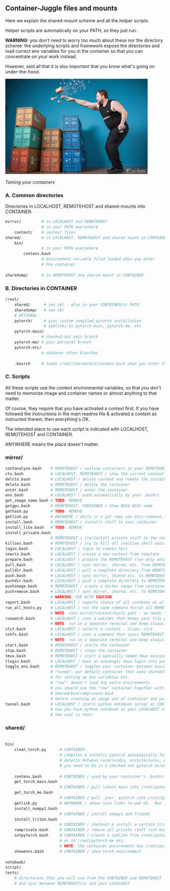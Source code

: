 ## Container-Juggle files and mounts

Here we explain the shared-mount scheme and all the helper scripts.

Helper scripts are automatically on your PATH, so they just run.

**WARNING:** you don't need to worry too much about these nor the directory scheme: the underlying
scripts and framework expose the directories and load correct env variables for you in the container
so that *you* can concentrate on your work instead.

However, said all that it is also important that you know what's going on under-the-hood.

<img src="container-guy.jpg" height="300">

*Taming your containers*


### A. Common directories

Directories in LOCALHOST, REMOTEHOST and shared-mounts into CONTAINER:
```bash
mirror/         # in LOCALHOST and REMOTEHOST
                # in your PATH everywhere
    context/    # context files
shared/         # in LOCALHOST, REMOTEHOST and shared mount in CONTAINER
    bin/
                # in your PATH everywhere
        contenv.bash
                # environment variable filed loaded when you enter 
                # the container

sharedump/      # in REMOTEHOST and shared mount in CONTAINER
```

### B. Directories in CONTAINER

```bash
/root/
    shared/      # see (A) - also in your CONTAINER(s) PATH
    sharedump/   # see (A)
    # OPTIONAL:
    pytorch/     # your custom compiled pytorch installation
                 # symlinks to pytorch-main, pytorch-me, etc.
    pytorch-main/ 
                # checked-out main branch
    pytorch-me/ # your personal branch
    pytorch-etc/  
                # whatever other branches

    .basrch     # loads /root/shared/bin/contenv.bash when you enter the container
```

### C. Scripts

All these scripts use the context environmental variables, so that *you* don't need to
memorize image and container names or almost anything to that matter.

Of course, they require that you have activated a context first.  If you have followed the instructions in the
main readme file & activated a context as instructed therein, then everything's OK.

The intended place to use each script is indicated with LOCALHOST, REMOTEHOST and CONTAINER.

ANYWHERE means the place doesn't matter.

### mirror/

```bash
contanalyze.bash    # REMOTEHOST / analyze containers in your REMOTEHOST
ctx.bash            # LOCALHOST, REMOTEHOST / show the current context
delctx.bash         # LOCALHOST / delete context and remote the container at REMOTESHOT
delete.bash         # REMOTEHOST / delete the container
enter.bash          # REMOTEHOST / enter the container
env.bash            # LOCALHOST / used automatically by your .bashrc
get_image_name.bash # TODO: REMOVE
getgpu.bash         # REMOTEHOST, CONTAINER / Show ROCm ASIC name
gethash.py          # TODO: REMOVE
getlink.py          # ANYWHERE / while in a git repo use this command to get a link to web UI
install.bash        # REMOTEHOST / installs stuff to your container
install_lite.bash   # TODO: REMOVE
install_private.bash 
                    # REMOTEHOST / (re)install private stuff to the container
killses.bash        # REMOTEHOST / try to kill all inactive shell sessions the container
login.bash          # LOCALHOST / login to remote host
newctx.bash         # LOCALHOST / create a new context from template
prepare.bash        # LOCALHOST / prepare the REMOTEHOST (run only once per REMOTEHOST)
pull.bash           # LOCALHOST / sync mirror, shared, etc. from REMOTEHOST - WARNING: script launches subprocesses with &
pulldir.bash        # LOCALHOST / pull a complete directory from REMOTEHOST
push.bash           # LOCALHOST / sync mirror, shared etc. to REMOTEHOST - WARNING: script launches subprocesses with &
pushdir.bash        # LOCALHOST / push a complete directory to REMOTEHOST
pushimage.bash      # REMOTEHOST / create a docker image from container & push to registry (WIP)
pushremove.bash     # LOCALHOST / sync mirror, shared, etc. to REMOTEHOST and delete files that don't exist at LOCALHOST
                    # WARNING: USE WITH CAUTION
report.bash         # LOCALHOST / reports status of all contexes at all REMOTEHOST(s)
run_all_hosts.py    # LOCALHOST / run the same command for/at all REMOTEHOST(s)
                    # NOTE: uses mirror/context/hosts.yaml - so needs to be up-to-date
runwatch.bash       # LOCALHOST / runs a watcher that keeps your file permissions consistent at REMOTEHOST
                    # NOTE: run in a separate terminal and keep always running
slct.bash           # LOCALHOST / selects a context - alias: slct
sshfs.bash          # LOCALHOST / runs a command that syncs REMOTEHOST directories to your LOCALHOST using SSHFS
                    # NOTE: run in a separate terminal and keep always running
start.bash          # REMOTEHOST / starts the container
stop.bash           # REMOTEHOST / stops the container
tmux.bash           # REMOTEHOST / start a specially named tmux session
tlogin.bash         # LOCALHOST / does an automagic tmux login into your REMOTEHOST - alias: tlg
toggle_env.bash     # REMOTEHOST / toggles your container between basic and tuned
                    # "tuned": our default container that uses shared/bin/contenv.bash
                    # for setting up env variables etc.
                    # "raw": doesn't load any extra environments
                    # you should use the "raw" container together with
                    # shared/bin/remprivate.bash 
                    # before creating an image out of container and pushing to a registry
tunnel.bash         # LOCALHOST / starts python notebook server at CONTAINER
                    # now you have python notebook at your LOCALHOST at port 9999
                    # how cool is that!
```

### shared/

```bash

bin/
    clean_torch.py      # CONTAINER
                        # compiles & installs pytorch automagically for you!
                        # detects between rocm/nvidia, architectures, etc.
                        # you need to be in a checked out pytorch directory

    contenv.bash        # CONTAINER / used by your container's .bashrc
    get_torch_main.bash
                        # CONTAINER / pull latest main into /root/pytorch-main
    get_torch_me.bash
                        # CONTAINER / pull _your_ pytorch into /root/pytorch-me
    getlink.py          # ANYWHERE / shows nice links to web UI.  Run in a git repo dir
    install_numpy1.bash
                        # CONTAINER / install numpy1 and friends
    install_triton.bash
                        # CONTAINER / checkout & install a certain triton version from git repo
    remprivate.bash     # CONTAINER / remove all private stuff (ssh keys) from your container
    setpytorch.bash     # CONTAINER / create a symlink from /root/pytorch to /root/pytorch-main
                        # or to /root/pytorch-me etc.
                        # NOTE: the container environment has /root/pytorch on its PYTHONPATH
    showenvs.bash       # CONTAINER / show torch environment

notebook/
script/
tests/
    # directories that you will use from the CONTAINER and REMOTEHOST
    # and sync between REMOTEHOST(s) and your LOCALHOST
```


